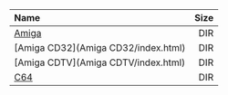 |Name|Size|
|:---|---:|
|[Amiga](Amiga/index.html)|DIR|
|[Amiga CD32](Amiga CD32/index.html)|DIR|
|[Amiga CDTV](Amiga CDTV/index.html)|DIR|
|[C64](C64/index.html)|DIR|
